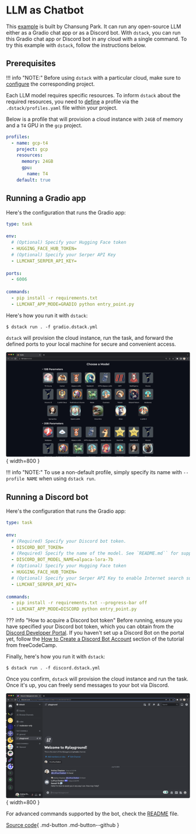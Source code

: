 # LLM as Chatbot

This [example](https://github.com/deep-diver/LLM-As-Chatbot) is built by Chansung Park. It can run any open-source LLM either as a Gradio chat app or as a Discord bot.
With `dstack`, you can run this Gradio chat app or Discord bot in any cloud with a single command.
To try this example with `dstack`, follow the instructions below.

## Prerequisites

!!! info "NOTE:"
    Before using `dstack` with a particular cloud, make sure to [configure](../docs/guides/projects.md) the corresponding project.

Each LLM model requires specific resources. To inform `dstack` about the required resources, you need to 
[define](../docs/reference/profiles.yml.md) a profile via the `.dstack/profiles.yaml` file within your project.

Below is a profile that will provision a cloud instance with `24GB` of memory and a `T4` GPU in the `gcp` project.

<div editor-title=".dstack/profiles.yml"> 

```yaml
profiles:
  - name: gcp-t4
    project: gcp
    resources:
      memory: 24GB
      gpu:
        name: T4
    default: true
```

</div>

## Running a Gradio app

Here's the configuration that runs the Gradio app:

<div editor-title="gradio.dstack.yml"> 

```yaml
type: task

env:
  # (Optional) Specify your Hugging Face token
  - HUGGING_FACE_HUB_TOKEN=
  # (Optional) Specify your Serper API Key
  - LLMCHAT_SERPER_API_KEY=

ports:
  - 6006

commands:
  - pip install -r requirements.txt
  - LLMCHAT_APP_MODE=GRADIO python entry_point.py
```

</div>

Here's how you run it with `dstack`:

<div class="termy">

```shell
$ dstack run . -f gradio.dstack.yml
```

</div>

`dstack` will provision the cloud instance, run the task, and forward the defined ports to your local
machine for secure and convenient access.

![](../assets/images/dstack-llmchat-gallery.png){ width=800 }

!!! info "NOTE:"
    To use a non-default profile, simply specify its name with `--profile NAME` when using `dstack run`.

## Running a Discord bot

Here's the configuration that runs the Gradio app:

<div editor-title="discord.dstack.yml"> 

```yaml
type: task

env:
  # (Required) Specify your Discord bot token.
  - DISCORD_BOT_TOKEN=
  # (Required) Specify the name of the model. See `README.md`` for supported models.
  - DISCORD_BOT_MODEL_NAME=alpaca-lora-7b
  # (Optional) Specify your Hugging Face token
  - HUGGING_FACE_HUB_TOKEN=
  # (Optional) Specify your Serper API Key to enable Internet search support.
  - LLMCHAT_SERPER_API_KEY=

commands:
  - pip install -r requirements.txt --progress-bar off
  - LLMCHAT_APP_MODE=DISCORD python entry_point.py
```

</div>

??? info "How to acquire a Discord bot token"
    Before running, ensure you have specified your Discord bot token, which you can obtain from the [Discord Developer
    Portal](https://discord.com/developers/docs/intro). If you haven't set up a Discord Bot on the portal yet, 
    follow the [How to Create a Discord Bot Account](https://www.freecodecamp.org/news/create-a-discord-bot-with-python/) 
    section of the tutorial from freeCodeCamp.

  

Finally, here's how you run it with `dstack`:

<div class="termy">

```shell
$ dstack run . -f discord.dstack.yml
```

</div>

Once you confirm, `dstack` will provision the cloud instance and run the task. Once it's up, you can freely send messages
to your bot via Discord.

![](../assets/images/dstack-llmchat-discord-chat.png){ width=800 }

For advanced commands supported by the bot, check the [README](https://github.com/deep-diver/LLM-As-Chatbot#discord-bot) file.

[Source code](https://github.com/deep-diver/LLM-As-Chatbot){ .md-button .md-button--github }
    